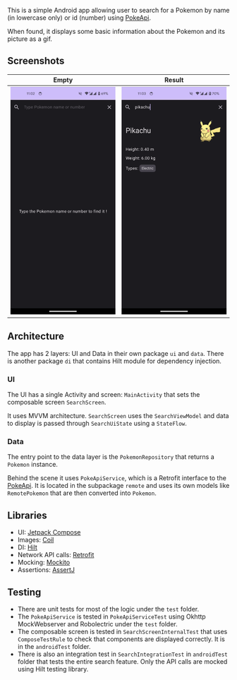 This is a simple Android app allowing user to search for a Pokemon by name (in lowercase only) or id (number) using [PokeApi](https://pokeapi.co/).

When found, it displays some basic information about the Pokemon and its picture as a gif.

## Screenshots

| Empty                          | Result                          |
|--------------------------------|---------------------------------|
| ![](./documentation/empty.png) | ![](./documentation/result.png) |


## Architecture

The app has 2 layers: UI and Data in their own package `ui` and `data`.
There is another package `di` that contains Hilt module for dependency injection.

### UI

The UI has a single Activity and screen: `MainActivity` that sets the composable screen `SearchScreen`.

It uses MVVM architecture. `SearchScreen` uses the `SearchViewModel` and data to display is passed through `SearchUiState` using a `StateFlow`.

### Data

The entry point to the data layer is the `PokemonRepository` that returns a `Pokemon` instance.

Behind the scene it uses `PokeApiService`, which is a Retrofit interface to the [PokeApi](https://pokeapi.co/). It is located in the subpackage `remote` and uses its own models like `RemotePokemon` that are then converted into `Pokemon`.

## Libraries

- UI: [Jetpack Compose](https://developer.android.com/jetpack/compose)
- Images: [Coil](https://coil-kt.github.io/coil/)
- DI: [Hilt](https://developer.android.com/training/dependency-injection/hilt-android)
- Network API calls: [Retrofit](https://square.github.io/retrofit/)
- Mocking: [Mockito](https://github.com/mockito/mockito)
- Assertions: [AssertJ](https://assertj.github.io/doc/)

## Testing

- There are unit tests for most of the logic under the `test` folder.
- The `PokeApiService` is tested in `PokeApiServiceTest` using Okhttp MockWebserver and Robolectric under the `test` folder.
- The composable screen is tested in `SearchScreenInternalTest` that uses `ComposeTestRule` to check that components are displayed correctly. It is in the `androidTest` folder.
- There is also an integration test in `SearchIntegrationTest` in `androidTest` folder that tests the entire search feature. Only the API calls are mocked using Hilt testing library.


